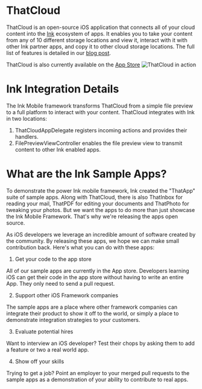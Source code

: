 ThatCloud
=========

ThatCloud is an open-source iOS application that connects all of your cloud content into the [Ink](http://www.inkmobility.com) ecosystem of apps. It enables you to take your content from any of 10 different storage locations and view it, interact with it with other Ink partner apps, and copy it to other cloud storage locations. The full list of features is detailed in our [blog post](http://blog.inkmobility.com/post/58830177894/introducing-thatcloud-your-portal-to-your-cloud).

ThatCloud is also currently available on the [App Store](https://itunes.apple.com/us/app/thatcloud/id681023311?mt=8)
![ThatCloud in action](https://lh5.googleusercontent.com/mB7WeBAUMMFwbrwFCSNMcD9D03DHObkLlldlPl4HH4Yv2nb7Wc1xHnXMfzfc3QdtM0BQOO__q03b56PNkjUIJz5gtR9wu8Wj7lQM8TygTqQTzeREPAq3E3tw)

Ink Integration Details
=======================
The Ink Mobile framework transforms ThatCloud from a simple file preview to a full platform to interact with your content. ThatCloud integrates with Ink in two locations:

  1. ThatCloudAppDelegate registers incoming actions and provides their handlers.
  2. FilePreviewViewController enables the file preview view to transmit content to other Ink enabled apps.

What are the Ink Sample Apps?
=============================

To demonstrate the power Ink mobile framework, Ink created the "ThatApp" suite of sample apps. Along with ThatCloud, there is also ThatInbox for reading your mail, ThatPDF for editing your documents and ThatPhoto for tweaking your photos. But we want the apps to do more than just showcase the Ink Mobile Framework. That's why we're releasing the apps open source. 

As iOS developers we leverage an incredible amount of software created by the community. By releasing these apps, we hope we can make small contribution back. Here's what you can do with these apps:
  1. Get your code to the app store 

  All of our sample apps are currently in the App store. Developers learning iOS can get their code in the app store   without having to write an entire App. They only need to send a pull request.


  2. Support other iOS Framework companies
  
  The sample apps are a place where other framework companies can integrate their product to show it off to the world, or simply a place to demonstrate integration strategies to your customers.

  3. Evaluate potential hires
  
  Want to interview an iOS developer? Test their chops by asking them to add a feature or two a real world app.

  4. Show off your skills
  
  Trying to get a job? Point an employer to your merged pull requests to the sample apps as a demonstration of your ability to contribute to real apps.
